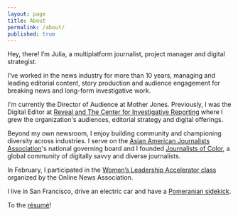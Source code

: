```yaml
---
layout: page
title: About
permalink: /about/
published: true
---
```




Hey, there! I’m Julia, a multiplatform journalist, project manager and digital strategist. 

I've worked in the news industry for more than 10 years, managing and leading editorial content, story production and audience engagement for breaking news and long-form investigative work.

I'm currently the Director of Audience at Mother Jones. Previously, I was the Digital Editor at [Reveal and The Center for Investigative Reporting](https://www.revealnews.org/) where I grew the organization's audiences, editorial strategy and digital offerings. 

Beyond my own newsroom, I enjoy building community and championing diversity across industries. I serve on the [Asian American Journalists Association](http://www.aaja.org/)'s national governing board and I founded [Journalists of Color](https://journalistsofcolor.us/), a global community of digitally savvy and diverse journalists. 

In February, I participated in the [Women’s Leadership Accelerator class](https://journalists.org/programs/womens-leadership-accelerator/2017-class/) organized by the Online News Association.

I live in San Francisco, drive an electric car and have a [Pomeranian sidekick](https://www.instagram.com/p/9jjoFmzRBz/?taken-by=juliachanb).

To the [résumé](/resume/)!
